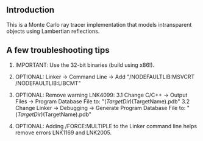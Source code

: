 ﻿## Introduction
This is a Monte Carlo ray tracer implementation that models intransparent objects using Lambertian reflections.

## A few troubleshooting tips
1. IMPORTANT: Use the 32-bit binaries (build using x86!).

2. OPTIONAL: Linker -> Command Line -> Add "/NODEFAULTLIB:MSVCRT /NODEFAULTLIB:LIBCMT"

3. OPTIONAL: Remove warning LNK4099:
3.1 Change C/C++ -> Output Files -> Program Database File to: "$(TargetDir)$(TargetName).pdb"
3.2 Change Linker -> Debugging -> Generate Program Database File to: "$(TargetDir)$(TargetName).pdb"

4. OPTIONAL: Adding /FORCE:MULTIPLE to the Linker command line helps remove errors LNK1169 and LNK2005.

